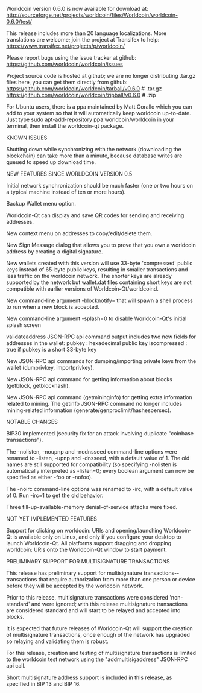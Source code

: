 Worldcoin version 0.6.0 is now available for download at:
http://sourceforge.net/projects/worldcoin/files/Worldcoin/worldcoin-0.6.0/test/

This release includes more than 20 language localizations.
More translations are welcome; join the
project at Transifex to help:
https://www.transifex.net/projects/p/worldcoin/

Please report bugs using the issue tracker at github:
https://github.com/worldcoin/worldcoin/issues

Project source code is hosted at github; we are no longer
distributing .tar.gz files here, you can get them
directly from github:
https://github.com/worldcoin/worldcoin/tarball/v0.6.0  # .tar.gz
https://github.com/worldcoin/worldcoin/zipball/v0.6.0  # .zip

For Ubuntu users, there is a ppa maintained by Matt Corallo which
you can add to your system so that it will automatically keep
worldcoin up-to-date.  Just type
sudo apt-add-repository ppa:worldcoin/worldcoin
in your terminal, then install the worldcoin-qt package.


KNOWN ISSUES

Shutting down while synchronizing with the network
(downloading the blockchain) can take more than a minute,
because database writes are queued to speed up download
time.


NEW FEATURES SINCE WORLDCOIN VERSION 0.5

Initial network synchronization should be much faster
(one or two hours on a typical machine instead of ten or more
hours).

Backup Wallet menu option.

Worldcoin-Qt can display and save QR codes for sending
and receiving addresses.

New context menu on addresses to copy/edit/delete them.

New Sign Message dialog that allows you to prove that you
own a worldcoin address by creating a digital
signature.

New wallets created with this version will
use 33-byte 'compressed' public keys instead of
65-byte public keys, resulting in smaller
transactions and less traffic on the worldcoin
network. The shorter keys are already supported
by the network but wallet.dat files containing
short keys are not compatible with earlier
versions of Worldcoin-Qt/worldcoind.

New command-line argument -blocknotify=<command>
that will spawn a shell process to run <command> 
when a new block is accepted.

New command-line argument -splash=0 to disable
Worldcoin-Qt's initial splash screen

validateaddress JSON-RPC api command output includes
two new fields for addresses in the wallet:
pubkey : hexadecimal public key
iscompressed : true if pubkey is a short 33-byte key

New JSON-RPC api commands for dumping/importing
private keys from the wallet (dumprivkey, importprivkey).

New JSON-RPC api command for getting information about
blocks (getblock, getblockhash).

New JSON-RPC api command (getmininginfo) for getting
extra information related to mining. The getinfo
JSON-RPC command no longer includes mining-related
information (generate/genproclimit/hashespersec).



NOTABLE CHANGES

BIP30 implemented (security fix for an attack involving
duplicate "coinbase transactions").

The -nolisten, -noupnp and -nodnsseed command-line
options were renamed to -listen, -upnp and -dnsseed,
with a default value of 1. The old names are still
supported for compatibility (so specifying -nolisten
is automatically interpreted as -listen=0; every
boolean argument can now be specified as either
-foo or -nofoo).

The -noirc command-line options was renamed to
-irc, with a default value of 0. Run -irc=1 to
get the old behavior.

Three fill-up-available-memory denial-of-service
attacks were fixed.


NOT YET IMPLEMENTED FEATURES

Support for clicking on worldcoin: URIs and
opening/launching Worldcoin-Qt is available only on Linux,
and only if you configure your desktop to launch
Worldcoin-Qt. All platforms support dragging and dropping
worldcoin: URIs onto the Worldcoin-Qt window to start
payment.


PRELIMINARY SUPPORT FOR MULTISIGNATURE TRANSACTIONS

This release has preliminary support for multisignature
transactions-- transactions that require authorization
from more than one person or device before they
will be accepted by the worldcoin network.

Prior to this release, multisignature transactions
were considered 'non-standard' and were ignored;
with this release multisignature transactions are
considered standard and will start to be relayed
and accepted into blocks.

It is expected that future releases of Worldcoin-Qt
will support the creation of multisignature transactions,
once enough of the network has upgraded so relaying
and validating them is robust.

For this release, creation and testing of multisignature
transactions is limited to the worldcoin test network using
the "addmultisigaddress" JSON-RPC api call.

Short multisignature address support is included in this
release, as specified in BIP 13 and BIP 16.
